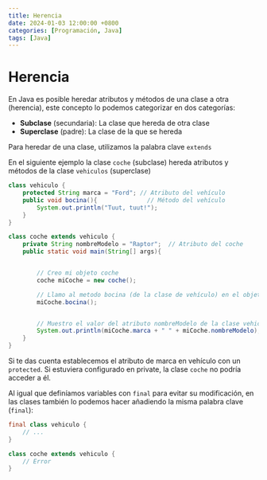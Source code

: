```yaml
---
title: Herencia
date: 2024-01-03 12:00:00 +0800
categories: [Programación, Java]
tags: [Java]
---
```


# Herencia

En Java es posible heredar atributos y métodos de una clase a otra (herencia), este concepto lo podemos categorizar en dos categorías:

* **Subclase** (secundaria): La clase que hereda de otra clase
* **Superclase** (padre): La clase de la que se hereda

Para heredar de una clase, utilizamos la palabra clave `extends`

En el siguiente ejemplo la clase `coche` (subclase) hereda atributos y métodos de la clase `vehiculos` (superclase)

```java
class vehiculo {
    protected String marca = "Ford"; // Atributo del vehículo
    public void bocina(){              // Método del vehículo
        System.out.println("Tuut, tuut!");
    }
}

class coche extends vehiculo {
    private String nombreModelo = "Raptor";  // Atributo del coche
    public static void main(String[] args){


        // Creo mi objeto coche
        coche miCoche = new coche();

        // Llamo al metodo bocina (de la clase de vehículo) en el objeto coche
        miCoche.bocina();


        // Muestro el valor del atributo nombreModelo de la clase vehiculo y el valor del nombreModelo de la clase coche
        System.out.println(miCoche.marca + " " + miCoche.nombreModelo);
    }
}
```

Si te das cuenta establecemos el atributo de marca en vehículo con un `protected`. Si estuviera configurado en private, la clase `coche` no podría acceder a él.

Al igual que definíamos variables con `final` para evitar su modificación, en las clases también lo podemos hacer añadiendo la misma palabra clave (`final`):


```java
final class vehiculo {
    // ...
}

class coche extends vehiculo {
    // Error
}
```
